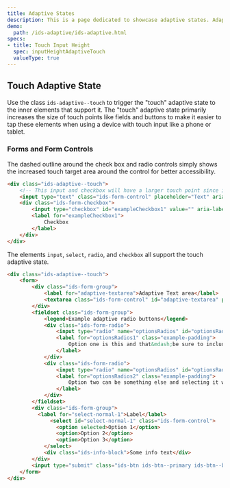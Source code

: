 ```yaml
---
title: Adaptive States
description: This is a page dedicated to showcase adaptive states. Adaptive states can be defined within any scope of the DOM to modify style of supported elements for different environment factors like touch input.
demo:
  path: /ids-adaptive/ids-adaptive.html
specs:
- title: Touch Input Height
  spec: inputHeightAdaptiveTouch
  valueType: true
---
```


## Touch Adaptive State

Use the class `ids-adaptive--touch` to trigger the "touch" adaptive state to the inner elements that support it. The "touch" adaptive state primarily increases the size of touch points like fields and buttons to make it easier to tap these elements when using a device with touch input like a phone or tablet.

### Forms and Form Controls

The <span class="example-padding">dashed outline around the check box and radio controls</span> simply shows the increased touch target area around the control for better accessibility.

```html
<div class="ids-adaptive--touch">
    <!-- This input and checkbox will have a larger touch point since it's in an adaptive parent -->
    <input type="text" class="ids-form-control" placeholder="Text" aria-label="Adaptive text input example"/>
    <div class="ids-form-checkbox">
        <input type="checkbox" id="exampleCheckbox1" value="" aria-label="Adaptive checkbox example"/>
        <label for="exampleCheckbox1">
            Checkbox
        </label>
    </div>
</div>
```

The elements `input`, `select`, `radio`, and `checkbox` all support the touch adaptive state.
```html
<div class="ids-adaptive--touch">
    <form>
        <div class="ids-form-group">
            <label for="adaptive-textarea">Adaptive Text area</label>
            <textarea class="ids-form-control" id="adaptive-textarea" placeholder="Placeholder" rows="3"></textarea>
        </div>
        <fieldset class="ids-form-group">
            <legend>Example adaptive radio buttons</legend>
            <div class="ids-form-radio">
                <input type="radio" name="optionsRadios" id="optionsRadios1" value="option1" checked>
                <label for="optionsRadios1" class="example-padding">
                    Option one is this and that&mdash;be sure to include why it's great
                </label>
            </div>
            <div class="ids-form-radio">
                <input type="radio" name="optionsRadios" id="optionsRadios2" value="option2">
                <label for="optionsRadios2" class="example-padding">
                    Option two can be something else and selecting it will deselect option one
                </label>
            </div>
        </fieldset>
        <div class="ids-form-group">
          <label for="select-normal-1">Label</label>
              <select id="select-normal-1" class="ids-form-control">
                <option selected>Option 1</option>
                <option>Option 2</option>
                <option>Option 3</option>
            </select>
            <div class="ids-info-block">Some info text</div>
        </div>
        <input type="submit" class="ids-btn ids-btn--primary ids-btn--block" value="save">
    </form>
</div>
```
